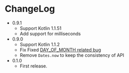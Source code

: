 # ChangeLog

- 0.9.1
  - Support Kotlin 1.1.51
  - Add support for milliseconds
- 0.9.0
  - Support Kotlin 1.1.2
  - Fix Fixed [DAY_OF_MONTH related bug](https://github.com/hotchemi/khronos/pull/15)
  - Remove `Dates.now` to keep the consistency of API
- 0.1.0
  - First release.
